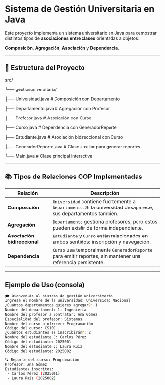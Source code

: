 #  Sistema de Gestión Universitaria en Java

Este proyecto implementa un sistema universitario en Java para demostrar distintos tipos de **asociaciones entre clases** orientadas a objetos:

**Composición**,  **Agregación**,  **Asociación** y  **Dependencia**.

---

## 📁 Estructura del Proyecto

src/

└── gestionuniversitaria/

├── Universidad.java # Composición con Departamento

├── Departamento.java # Agregación con Profesor

├── Profesor.java # Asociación con Curso

├── Curso.java # Dependencia con GeneradorReporte

├── Estudiante.java # Asociación bidireccional con Curso

├── GeneradorReporte.java # Clase auxiliar para generar reportes

└── Main.java # Clase principal interactiva


---

## 📚 Tipos de Relaciones OOP Implementadas

| Relación      | Descripción |
|---------------|-------------|
|  **Composición** | `Universidad` contiene fuertemente a `Departamento`. Si la universidad desaparece, sus departamentos también. |
|  **Agregación**  | `Departamento` gestiona profesores, pero estos pueden existir de forma independiente. |
|  **Asociación bidireccional** | `Estudiante` y `Curso` están relacionados en ambos sentidos: inscripción y navegación. |
|  **Dependencia** | `Curso` usa temporalmente `GeneradorReporte` para emitir reportes, sin mantener una referencia persistente. |

---

##  Ejemplo de Uso (consola)

```bash
🎓 Bienvenido al sistema de gestión universitaria
Ingresa el nombre de la universidad: Universidad Nacional
¿Cuántos departamentos quieres agregar?: 1
Nombre del departamento 1: Ingeniería
Nombre del profesor a contratar: Ana Gómez
Especialidad del profesor: Sistemas
Nombre del curso a ofrecer: Programación
Código del curso: CS101
¿Cuántos estudiantes se inscribirán?: 2
Nombre del estudiante 1: Carlos Pérez
Código del estudiante: 2025001
Nombre del estudiante 2: Laura Ruiz
Código del estudiante: 2025002

🔍 Reporte del curso: Programación
Profesor: Ana Gómez
Estudiantes inscritos:
 - Carlos Pérez (2025001)
 - Laura Ruiz (2025002)

